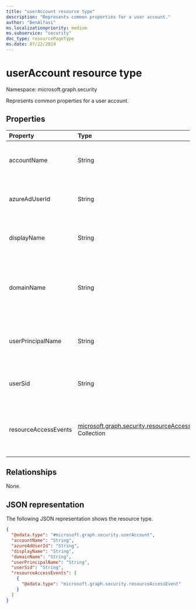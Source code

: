 ```yaml
---
title: "userAccount resource type"
description: "Represents common properties for a user account."
author: "BenAlfasi"
ms.localizationpriority: medium
ms.subservice: "security"
doc_type: resourcePageType
ms.date: 07/22/2024
---
```


# userAccount resource type

Namespace: microsoft.graph.security

Represents common properties for a user account.

## Properties

| Property          | Type   | Description                                                            |
|:------------------|:-------|:-----------------------------------------------------------------------|
| accountName       | String | The displayed name of the user account.                                |
| azureAdUserId     | String | The user object identifier in Microsoft Entra ID.       |
| displayName       | String | The user display name in Microsoft Entra ID.                                     |
| domainName        | String | The name of the Active Directory domain of which the user is a member. |
| userPrincipalName | String | The user principal name of the account in Microsoft Entra ID.                    |
| userSid           | String | The local security identifier of the user account.                     |
| resourceAccessEvents | [microsoft.graph.security.resourceAccessEvent](./security-resourceaccessevent.md) Collection | Information on resource access attempts made by the user account. |

## Relationships

None.

## JSON representation

The following JSON representation shows the resource type.
<!-- {
  "blockType": "resource",
  "@odata.type": "microsoft.graph.security.userAccount"
}
-->
``` json
{
  "@odata.type": "#microsoft.graph.security.userAccount",
  "accountName": "String",
  "azureAdUserId": "String",
  "displayName": "String",
  "domainName": "String",
  "userPrincipalName": "String",
  "userSid": "String",
  "resourceAccessEvents": [
    {
      "@odata.type": "microsoft.graph.security.resourceAccessEvent"
    }
  ]
}
```
